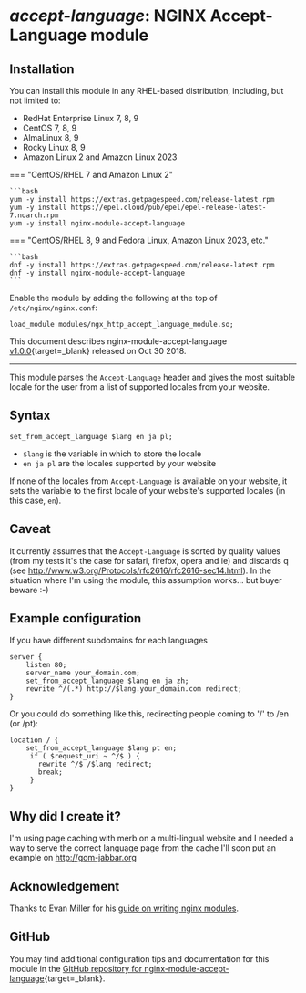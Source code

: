# *accept-language*: NGINX Accept-Language module


## Installation

You can install this module in any RHEL-based distribution, including, but not limited to:

* RedHat Enterprise Linux 7, 8, 9
* CentOS 7, 8, 9
* AlmaLinux 8, 9
* Rocky Linux 8, 9
* Amazon Linux 2 and Amazon Linux 2023

=== "CentOS/RHEL 7 and Amazon Linux 2"

    ```bash
    yum -y install https://extras.getpagespeed.com/release-latest.rpm
    yum -y install https://epel.cloud/pub/epel/epel-release-latest-7.noarch.rpm 
    yum -y install nginx-module-accept-language
 
=== "CentOS/RHEL 8, 9 and Fedora Linux, Amazon Linux 2023, etc."

    ```bash
    dnf -y install https://extras.getpagespeed.com/release-latest.rpm 
    dnf -y install nginx-module-accept-language
    ```

Enable the module by adding the following at the top of `/etc/nginx/nginx.conf`:

```nginx
load_module modules/ngx_http_accept_language_module.so;
```


This document describes nginx-module-accept-language [v1.0.0](https://github.com/dvershinin/nginx_accept_language_module/releases/tag/1.0.0){target=_blank} 
released on Oct 30 2018.

<hr />

This module parses the `Accept-Language` header and gives the most suitable locale for the user from a list of supported locales from your website.

## Syntax

    set_from_accept_language $lang en ja pl;
    
* `$lang` is the variable in which to store the locale
* `en ja pl` are the locales supported by your website
  
If none of the locales from `Accept-Language` is available on your website, it sets the variable to the first locale of your website's supported locales (in this case, `en`).
  
## Caveat

It currently assumes that the `Accept-Language` is sorted by quality values (from my tests it's the case for safari, firefox, opera and ie) and discards q (see http://www.w3.org/Protocols/rfc2616/rfc2616-sec14.html). 
In the situation where I'm using the module, this assumption works... but buyer beware :-)

## Example configuration

If you have different subdomains for each languages

```nginx
server {
    listen 80;
    server_name your_domain.com;
    set_from_accept_language $lang en ja zh;
    rewrite ^/(.*) http://$lang.your_domain.com redirect;
}
```


Or you could do something like this, redirecting people coming to '/' to /en (or /pt):

```nginx
location / {
    set_from_accept_language $lang pt en;
     if ( $request_uri ~ ^/$ ) {
       rewrite ^/$ /$lang redirect;
       break;
     }
}
```


## Why did I create it? 

I'm using page caching with merb on a multi-lingual website and I needed a way to serve the correct language page from the cache
I'll soon put an example on http://gom-jabbar.org

## Acknowledgement

Thanks to Evan Miller for his [guide on writing nginx modules](http://emiller.info/nginx-modules-guide.html).

## GitHub

You may find additional configuration tips and documentation for this module in the [GitHub 
repository for 
nginx-module-accept-language](https://github.com/dvershinin/nginx_accept_language_module){target=_blank}.